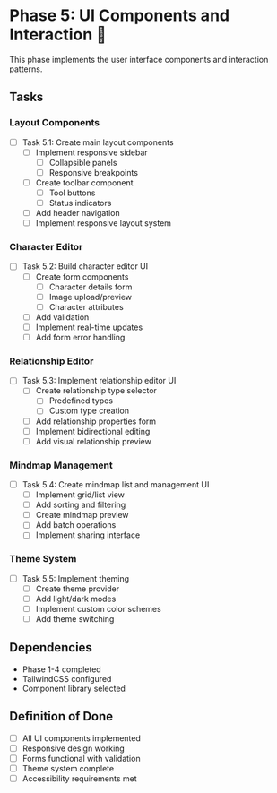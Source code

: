 # Phase 5: UI Components and Interaction 🔴

This phase implements the user interface components and interaction patterns.

## Tasks

### Layout Components
- [ ] Task 5.1: Create main layout components
  - [ ] Implement responsive sidebar
    - [ ] Collapsible panels
    - [ ] Responsive breakpoints
  - [ ] Create toolbar component
    - [ ] Tool buttons
    - [ ] Status indicators
  - [ ] Add header navigation
  - [ ] Implement responsive layout system

### Character Editor
- [ ] Task 5.2: Build character editor UI
  - [ ] Create form components
    - [ ] Character details form
    - [ ] Image upload/preview
    - [ ] Character attributes
  - [ ] Add validation
  - [ ] Implement real-time updates
  - [ ] Add form error handling

### Relationship Editor
- [ ] Task 5.3: Implement relationship editor UI
  - [ ] Create relationship type selector
    - [ ] Predefined types
    - [ ] Custom type creation
  - [ ] Add relationship properties form
  - [ ] Implement bidirectional editing
  - [ ] Add visual relationship preview

### Mindmap Management
- [ ] Task 5.4: Create mindmap list and management UI
  - [ ] Implement grid/list view
  - [ ] Add sorting and filtering
  - [ ] Create mindmap preview
  - [ ] Add batch operations
  - [ ] Implement sharing interface

### Theme System
- [ ] Task 5.5: Implement theming
  - [ ] Create theme provider
  - [ ] Add light/dark modes
  - [ ] Implement custom color schemes
  - [ ] Add theme switching

## Dependencies
- Phase 1-4 completed
- TailwindCSS configured
- Component library selected

## Definition of Done
- [ ] All UI components implemented
- [ ] Responsive design working
- [ ] Forms functional with validation
- [ ] Theme system complete
- [ ] Accessibility requirements met 
